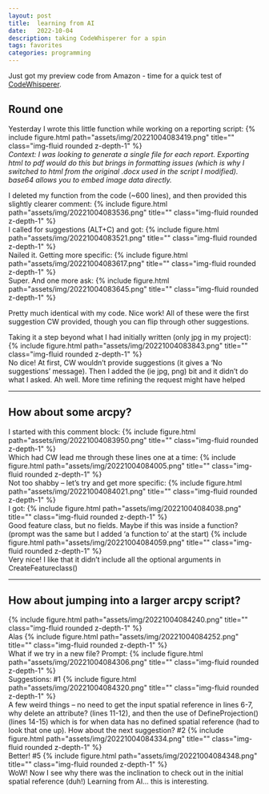 ```yaml
---
layout: post
title:  learning from AI
date:   2022-10-04
description: taking CodeWhisperer for a spin
tags: favorites
categories: programming
---
```

Just got my preview code from Amazon - time for a quick test of [CodeWhisperer](https://blog.symops.com/2022/08/31/amazon-codewhisperer/).

## Round one
Yesterday I wrote this little function while working on a reporting script:
{% include figure.html path="assets/img/20221004083419.png" title="" class="img-fluid rounded z-depth-1" %}  
*Context: I was looking to generate a single file for each report. Exporting html to pdf would do this but brings in formatting issues (which is why I switched to html from the original .docx used in the script I modified). base64 allows you to embed image data directly.*

I deleted my function from the code (~600 lines), and then provided this slightly clearer comment:
{% include figure.html path="assets/img/20221004083536.png" title="" class="img-fluid rounded z-depth-1" %}  
I called for suggestions (ALT+C) and got:
{% include figure.html path="assets/img/20221004083521.png" title="" class="img-fluid rounded z-depth-1" %}  
Nailed it. Getting more specific:
{% include figure.html path="assets/img/20221004083617.png" title="" class="img-fluid rounded z-depth-1" %}  
Super. And one more ask:
{% include figure.html path="assets/img/20221004083645.png" title="" class="img-fluid rounded z-depth-1" %}  

Pretty much identical with my code. Nice work! All of these were the first suggestion CW provided, though you can flip through other suggestions.

Taking it a step beyond what I had initially written (only jpg in my project):
{% include figure.html path="assets/img/20221004083843.png" title="" class="img-fluid rounded z-depth-1" %}  
No dice! At first, CW wouldn’t provide suggestions (it gives a ‘No suggestions’ message). Then I added the (ie jpg, png) bit and it didn’t do what I asked. Ah well. More time refining the request might have helped

---

## How about some arcpy? 

I started with this comment block:
{% include figure.html path="assets/img/20221004083950.png" title="" class="img-fluid rounded z-depth-1" %}  
Which had CW lead me through these lines one at a time:
{% include figure.html path="assets/img/20221004084005.png" title="" class="img-fluid rounded z-depth-1" %}  
Not too shabby – let’s try and get more specific:
{% include figure.html path="assets/img/20221004084021.png" title="" class="img-fluid rounded z-depth-1" %}  
I got:
{% include figure.html path="assets/img/20221004084038.png" title="" class="img-fluid rounded z-depth-1" %}  
Good feature class, but no fields. Maybe if this was inside a function? (prompt was the same but I added ‘a function to’ at the start)
{% include figure.html path="assets/img/20221004084059.png" title="" class="img-fluid rounded z-depth-1" %}  
Very nice! I like that it didn’t include all the optional arguments in CreateFeatureclass()

---

## How about jumping into a larger arcpy script?
{% include figure.html path="assets/img/20221004084240.png" title="" class="img-fluid rounded z-depth-1" %}  
Alas
{% include figure.html path="assets/img/20221004084252.png" title="" class="img-fluid rounded z-depth-1" %}  
What if we try in a new file? 
Prompt:
{% include figure.html path="assets/img/20221004084306.png" title="" class="img-fluid rounded z-depth-1" %}  
Suggestions:
#1
{% include figure.html path="assets/img/20221004084320.png" title="" class="img-fluid rounded z-depth-1" %}  
A few weird things – no need to get the input spatial reference in lines 6-7, why delete an attribute? (lines 11-12), and then the use of DefineProjection() (lines 14-15) which is for when data has no defined spatial reference (had to look that one up).
How about the next suggestion?
#2
{% include figure.html path="assets/img/20221004084334.png" title="" class="img-fluid rounded z-depth-1" %}  
Better!
#5
{% include figure.html path="assets/img/20221004084348.png" title="" class="img-fluid rounded z-depth-1" %}  
WoW! Now I see why there was the inclination to check out in the initial spatial reference (duh!) Learning from AI… this is interesting.